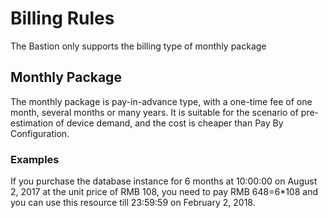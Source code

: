 # Billing Rules

The Bastion only supports the billing type of monthly package
 
## Monthly Package

The monthly package is pay-in-advance type, with a one-time fee of one month, several months or many years. It is suitable for the scenario of pre-estimation of device demand, and the cost is cheaper than Pay By Configuration.

### Examples

If you purchase the database instance for 6 months at 10:00:00 on August 2, 2017 at the unit price of RMB 108, you need to pay RMB 648=6*108 and you can use this resource till 23:59:59 on February 2, 2018.

